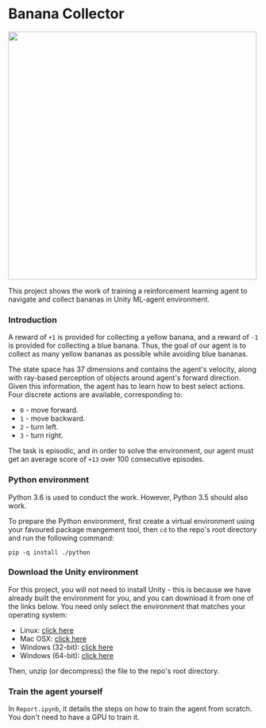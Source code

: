 # Banana Collector

<img src="img/trained-agent.gif" width="500">

This project shows the work of training a reinforcement learning agent to navigate and collect bananas in Unity ML-agent environment.

### Introduction
A reward of `+1` is provided for collecting a yellow banana, and a reward of `-1` is provided for collecting a blue banana. Thus, the goal of our agent is to collect as many yellow bananas as possible while avoiding blue bananas.

The state space has 37 dimensions and contains the agent's velocity, along with ray-based perception of objects around agent's forward direction. Given this information, the agent has to learn how to best select actions. Four discrete actions are available, corresponding to:

- `0` - move forward.
- `1` - move backward.
- `2` - turn left.
- `3` - turn right.

The task is episodic, and in order to solve the environment, our agent must get an average score of `+13` over 100 consecutive episodes.

### Python environment
Python 3.6 is used to conduct the work. However, Python 3.5 should also work.

To prepare the Python environment, first create a virtual environment using your favoured package mangement tool, then `cd` to the repo's root directory and run the following command:

```
pip -q install ./python
```

### Download the Unity environment
For this project, you will not need to install Unity - this is because we have already built the environment for you, and you can download it from one of the links below. You need only select the environment that matches your operating system:

- Linux: [click here](https://s3-us-west-1.amazonaws.com/udacity-drlnd/P1/Banana/Banana_Linux.zip)
- Mac OSX: [click here](https://s3-us-west-1.amazonaws.com/udacity-drlnd/P1/Banana/Banana.app.zip)
- Windows (32-bit): [click here](https://s3-us-west-1.amazonaws.com/udacity-drlnd/P1/Banana/Banana_Windows_x86.zip)
- Windows (64-bit): [click here](https://s3-us-west-1.amazonaws.com/udacity-drlnd/P1/Banana/Banana_Windows_x86_64.zip)

Then, unzip (or decompress) the file to the repo's root directory.

### Train the agent yourself
In `Report.ipynb`, it details the steps on how to train the agent from scratch. You don't need to have a GPU to train it.